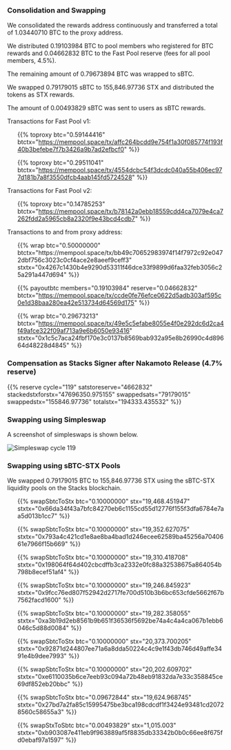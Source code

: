 ---
---

### Consolidation and Swapping

We consolidated the rewards address continuously and transferred a total of 1.03440710 BTC to the proxy address.

We distributed 0.19103984 BTC to pool members who registered for BTC rewards and 0.04662832 BTC to the Fast Pool reserve (fees for all pool members, 4.5%).

The remaining amount of 0.79673894 BTC was wrapped to sBTC.

We swapped 0.79179015 sBTC to 155,846.97736 STX and distributed the tokens as STX rewards.

The amount of 0.00493829 sBTC was sent to users as sBTC rewards.

Transactions for Fast Pool v1:

<ul>

{{% toproxy btc="0.59144416"
  btctx="https://mempool.space/tx/affc264bcdd9e754f1a30f085774f193f40b3befebe7f7b3426a9b7ad2efbcf0" %}}

{{% toproxy btc="0.29511041"
  btctx="https://mempool.space/tx/4554dcbc54f3dcdc040a55b406ec977d181b7a8f3550dfcb4aab145fd5724528" %}}

</ul>

Transactions for Fast Pool v2:

<ul>

{{% toproxy btc="0.14785253"
  btctx="https://mempool.space/tx/b78142a0ebb18559cdd4ca7079e4ca7262fdd2a5965cb8a2320f9e43bcd4cdb7" %}}

</ul>
Transactions to and from proxy address:

<ul>
{{% wrap btc="0.50000000"
  btctx="https://mempool.space/tx/bb49c70652983974f14f7972c92e0472dbf756c3023c0cf4ace2e8aeef9ceff3" stxtx="0x4267c1430b4e9290d53311f46dce33f9899d6faa32feb3056c25a291a447d694" %}}
  
{{% payoutbtc members="0.19103984" reserve="0.04662832"
  btctx="https://mempool.space/tx/ccde0fe76efce0622d5adb303af595c0e1d38baa280ea42e513734d64569d175" %}}
  
{{% wrap btc="0.29673213"
  btctx="https://mempool.space/tx/49e5c5efabe8055e4f0e292dc6d2ca4f49afce322f09af713a9e6b6050e93416" stxtx="0x1c5c7aca24fbf170e3c0137b8569bab932a95e8b26990c4d89664d48228d4845" %}}
  
</ul>

### Compensation as Stacks Signer after Nakamoto Release (4.7% reserve)

{{% reserve cycle="119" satstoreserve="4662832"
stackedstxforstx="47696350.975155" swappedsats="79179015"
swappedstx="155846.97736" totalstx="194333.435532" %}}

### Swapping using Simpleswap

A screenshot of simpleswaps is shown below.

![Simpleswap cycle 119](/img/cycles/119-simpleswap.png)

### Swapping using sBTC-STX Pools

We swapped 0.79179015 BTC to 155,846.97736 STX using the sBTC-STX liquidity pools on the Stacks blockchain.

<ul>

{{% swapSbtcToStx btc="0.10000000" stx="19,468.451947"
  stxtx="0x66da34f43a7bfc84270eb6c1155cd55d12776f155f3dfa6784e7aa5d013b1cc7" %}}

{{% swapSbtcToStx btc="0.10000000" stx="19,352.627075"
  stxtx="0x793a4c421cd1e8ae8ba4bad1d246ecee62589ba45256a7040661e7966f15b669" %}}

{{% swapSbtcToStx btc="0.10000000" stx="19,310.418708"
  stxtx="0x198064f64d402cbcdffb3ca2332e0fc88a32538675a864054b798b8ecef51af4" %}}

{{% swapSbtcToStx btc="0.10000000" stx="19,246.845923"
  stxtx="0x9fcc76ed807f52942d2717fe700d510b3b6bc653cfde5662f67b7562facd1600" %}}

{{% swapSbtcToStx btc="0.10000000" stx="19,282.358055"
  stxtx="0xa3b19d2eb8561b9b651f36536f5692be74a4c4a4ca067b1ebb6046c5d88d0084" %}}

{{% swapSbtcToStx btc="0.10000000" stx="20,373.700205"
  stxtx="0x92871d244807ee71a6a8dda50224c4c9e1f43db746d49affe3491e4b9dee7993" %}}

{{% swapSbtcToStx btc="0.10000000" stx="20,202.609702"
  stxtx="0xe6110035b6ce7eeb93c094a72b48eb91832da7e33c358845ce69df852eb20bbc" %}}

{{% swapSbtcToStx btc="0.09672844" stx="19,624.968745"
  stxtx="0x27bd7a2fa85c15995475be3bca198cdcdf1f3424e93481cd20728560c58655a3" %}}

</ul>

<ul>

{{% swapStxToSbtc btc="0.00493829" stx="1,015.003"
  stxtx="0xb903087e411eb9f963889af5f8835db33342b0b0c66ee8f675fd0ebaf97a1597" %}}

</ul>
